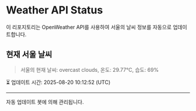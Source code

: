 
# Weather API Status

이 리포지토리는 OpenWeather API를 사용하여 서울의 날씨 정보를 자동으로 업데이트합니다.

## 현재 서울 날씨
> 서울의 현재 날씨: overcast clouds, 온도: 29.77°C, 습도: 69%

⏳ 업데이트 시간: 2025-08-20 10:12:52 (UTC)

---
자동 업데이트 봇에 의해 관리됩니다.
